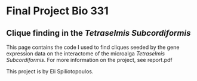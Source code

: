 # Final Project Bio 331
## Clique finding in the *Tetraselmis Subcordiformis* 
This page contains the code I used to find cliques seeded by the gene expression data on the interactome of the microalga *Tetraselmis Subcordiformis*. For more information on the project, see report.pdf

This project is by Eli Spiliotopoulos.
